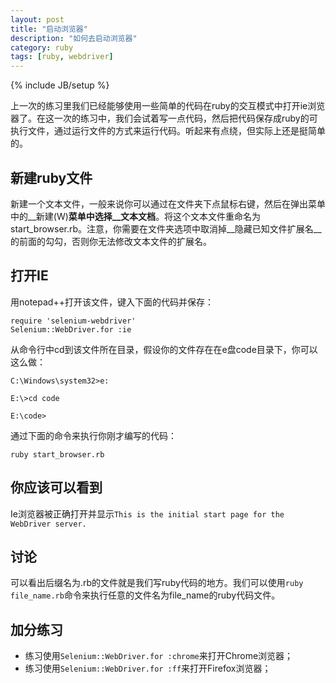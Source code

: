 ```yaml
---
layout: post
title: "启动浏览器"
description: "如何去启动浏览器"
category: ruby
tags: [ruby, webdriver]
---
```

{% include JB/setup %}

上一次的练习里我们已经能够使用一些简单的代码在ruby的交互模式中打开ie浏览器了。在这一次的练习中，我们会试着写一点代码，然后把代码保存成ruby的可执行文件，通过运行文件的方式来运行代码。听起来有点绕，但实际上还是挺简单的。

新建ruby文件
-------------
新建一个文本文件，一般来说你可以通过在文件夹下点鼠标右键，然后在弹出菜单中的__新建(W)__菜单中选择__文本文档__。将这个文本文件重命名为start\_browser.rb。注意，你需要在文件夹选项中取消掉__隐藏已知文件扩展名__的前面的勾勾，否则你无法修改文本文件的扩展名。

打开IE
--------
用notepad++打开该文件，键入下面的代码并保存：
	
	require 'selenium-webdriver'
	Selenium::WebDriver.for :ie

从命令行中cd到该文件所在目录，假设你的文件存在在e盘code目录下，你可以这么做：

	C:\Windows\system32>e:

	E:\>cd code

	E:\code>

通过下面的命令来执行你刚才编写的代码：

	ruby start_browser.rb

你应该可以看到
--------------

Ie浏览器被正确打开并显示```This is the initial start page for the WebDriver server.```

讨论
----
可以看出后缀名为.rb的文件就是我们写ruby代码的地方。我们可以使用```ruby file_name.rb```命令来执行任意的文件名为file_name的ruby代码文件。

加分练习
-------

* 练习使用```Selenium::WebDriver.for :chrome```来打开Chrome浏览器；
* 练习使用```Selenium::WebDriver.for :ff```来打开Firefox浏览器；

